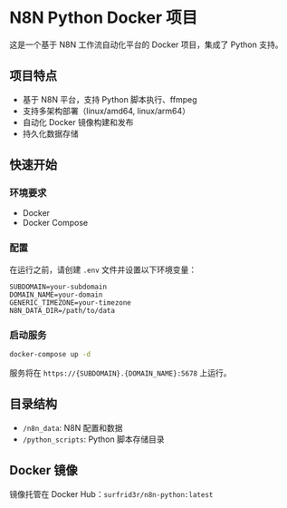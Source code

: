  # N8N Python Docker 项目

这是一个基于 N8N 工作流自动化平台的 Docker 项目，集成了 Python 支持。

## 项目特点

- 基于 N8N 平台，支持 Python 脚本执行、ffmpeg
- 支持多架构部署（linux/amd64, linux/arm64）
- 自动化 Docker 镜像构建和发布
- 持久化数据存储

## 快速开始

### 环境要求

- Docker
- Docker Compose

### 配置

在运行之前，请创建 `.env` 文件并设置以下环境变量：

```env
SUBDOMAIN=your-subdomain
DOMAIN_NAME=your-domain
GENERIC_TIMEZONE=your-timezone
N8N_DATA_DIR=/path/to/data
```

### 启动服务

```bash
docker-compose up -d
```

服务将在 `https://{SUBDOMAIN}.{DOMAIN_NAME}:5678` 上运行。

## 目录结构

- `/n8n_data`: N8N 配置和数据
- `/python_scripts`: Python 脚本存储目录


## Docker 镜像

镜像托管在 Docker Hub：`surfrid3r/n8n-python:latest`